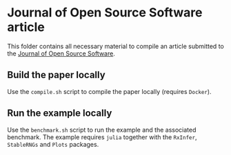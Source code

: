 # Journal of Open Source Software article

This folder contains all necessary material to compile an article submitted to the 
[Journal of Open Source Software](https://joss.theoj.org/).

## Build the paper locally

Use the `compile.sh` script to compile the paper locally (requires `Docker`). 

## Run the example locally

Use the `benchmark.sh` script to run 
the example and the associated benchmark. The example requires `julia` together with the 
`RxInfer`, `StableRNGs` and `Plots` packages.

